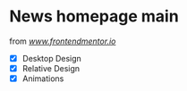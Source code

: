 # News homepage main

from *www.frontendmentor.io*

- [x] Desktop Design
- [x] Relative Design
- [x] Animations

